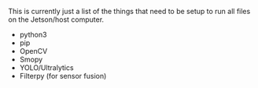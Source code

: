 This is currently just a list of the things that need to be setup to run all files on the Jetson/host computer.

- python3
- pip
- OpenCV
- Smopy
- YOLO/Ultralytics
- Filterpy (for sensor fusion)